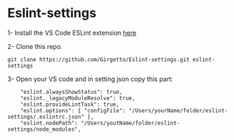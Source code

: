 # Eslint-settings

1- Install the VS Code ESLint extension [here](https://marketplace.visualstudio.com/items?itemName=dbaeumer.vscode-eslint)

2- Clone this repo. 

```
git clone https://github.com/Girgetto/Eslint-settings.git eslint-settings
```

3- Open your VS code and in setting json copy this part:

```
    "eslint.alwaysShowStatus": true,
    "eslint._legacyModuleResolve": true,
    "eslint.provideLintTask": true,
    "eslint.options": { "configFile": "/Users/yourName/folder/eslint-settings/.eslintrc.json" },
    "eslint.nodePath": "/Users/youtName/folder/eslint-settings/node_modules",

```
